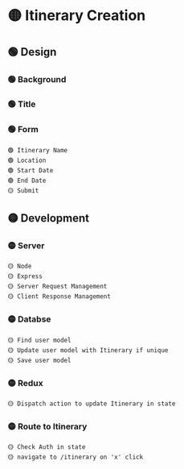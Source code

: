 # 🟡 Itinerary Creation #

## 🟢 Design ##
### 🟢 Background ###
### 🟢 Title ###
### 🟢 Form ###
    🟢 Itinerary Name
    🟢 Location
    🟢 Start Date
    🟢 End Date
    🟡 Submit

## 🟡 Development ##
### 🟡 Server ###
    🟡 Node
    🟡 Express
    🟡 Server Request Management
    🟡 Client Response Management
### 🟡 Databse ###
    🟡 Find user model
    🟡 Update user model with Itinerary if unique
    🟡 Save user model
### 🟡 Redux ###
    🟡 Dispatch action to update Itinerary in state
### 🟡 Route to Itinerary ###
    🟡 Check Auth in state
    🟡 navigate to /itinerary on 'x' click